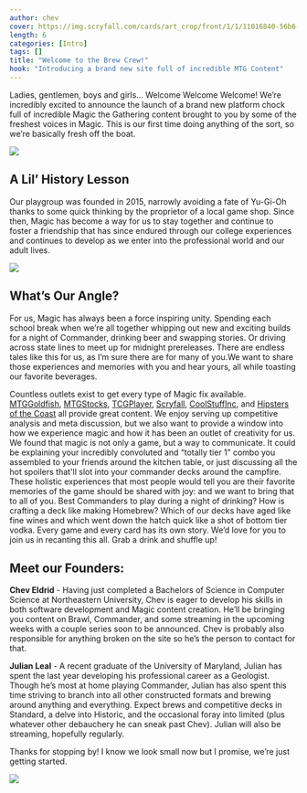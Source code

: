 ```yaml
---
author: chev
cover: https://img.scryfall.com/cards/art_crop/front/1/1/11016840-56b6-4759-bde6-3dc0e339e87e.jpg?1557576979
length: 6
categories: [Intro]
tags: []
title: "Welcome to the Brew Crew!"
hook: "Introducing a brand new site full of incredible MTG Content"
---
```

Ladies, gentlemen, boys and girls... Welcome Welcome Welcome! We’re incredibly excited to announce the launch of a brand new platform chock full of incredible Magic the Gathering content brought to you by some of the freshest voices in Magic. This is our first time doing anything of the sort, so we’re basically fresh off the boat.

<div class="text-center">
    <img src="https://media.giphy.com/media/GCLlQnV7wzKLu/giphy.gif" style="max-width: 50%" class="img-fluid">
</div>

## A Lil’ History Lesson
Our playgroup was founded in 2015, narrowly avoiding a fate of Yu-Gi-Oh thanks to some quick thinking by the proprietor of a local game shop. Since then, Magic has become a way for us to stay together and continue to foster a friendship that has since endured through our college experiences and continues to develop as we enter into the professional world and our adult lives. 

<div class="text-center">
    <img src="https://media.giphy.com/media/l41lZD0i4UU9PkDJe/giphy.gif" style="max-width: 50%" class="img-fluid">
</div>


## What’s Our Angle?
For us, Magic has always been a force inspiring unity. Spending each school break when we’re all together whipping out new and exciting builds for a night of Commander, drinking beer and swapping stories. Or driving across state lines to meet up for midnight prereleases. There are endless tales like this for us, as I’m sure there are for many of you.We want to share those experiences and memories with you and hear yours, all while toasting our favorite beverages. 

Countless outlets exist to get every type of Magic fix available.
<a href="https://www.mtggoldfish.com/" target="_blank">MTGGoldfish</a>,
<a href="https://www.mtgstocks.com/news" target="_blank">MTGStocks</a>,
<a href="https://www.tcgplayer.com/" target="_blank">TCGPlayer</a>,
<a href="https://scryfall.com/" target="_blank">Scryfall</a>,
<a href="https://www.coolstuffinc.com/" target="_blank">CoolStuffInc</a>, and
<a href="https://www.hipstersofthecoast.com/" target="_blank">Hipsters of the Coast</a> all provide great content. We enjoy serving up competitive analysis and meta discussion, but we also want to provide a window into how we experience magic and how it has been an outlet of creativity for us. We found that magic is not only a game, but a way to communicate. It could be explaining your incredibly convoluted and “totally tier 1” combo you assembled to your friends around the kitchen table, or just discussing all the hot spoilers that'll slot into your commander decks around the campfire.  These holistic experiences that most people would tell you are their favorite memories of the game should be shared with joy: and we want to bring that to all of you. Best Commanders to play during a night of drinking? How is crafting a deck like making Homebrew? Which of our decks have aged like fine wines and which went down the hatch quick like a shot of bottom tier vodka. Every game and every card has its own story. We’d love for you to join us in recanting this all. Grab a drink and shuffle up!

## Meet our Founders:

**Chev Eldrid** - Having just completed a Bachelors of Science in Computer Science at Northeastern University, Chev is eager to develop his skills in both software development and Magic content creation. He’ll be bringing you content on Brawl, Commander, and some streaming in the upcoming weeks with a couple series soon to be announced. Chev is probably also responsible for anything broken on the site so he’s the person to contact for that.

**Julian Leal** - A recent graduate of the University of Maryland, Julian has spent the last year developing his professional career as a Geologist. Though he’s most at home playing Commander, Julian has also spent this time striving to branch into all other constructed formats and brewing around anything and everything. Expect brews and competitive decks in Standard, a delve into Historic, and the occasional foray into limited (plus whatever other debauchery he can sneak past Chev). Julian will also be streaming, hopefully regularly. 

Thanks for stopping by! I know we look small now but I promise, we’re just getting started.

<div class="text-center">
    <img src="https://desertbus.org/blog/wp-content/uploads/2019/11/giphy-1.gif" style="max-width: 50%" class="img-fluid">
</div>

